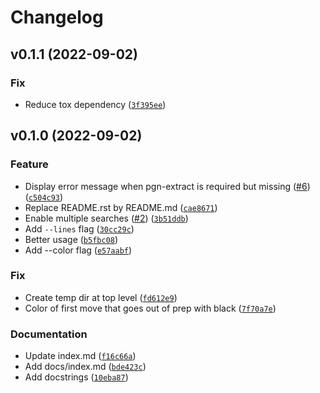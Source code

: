 # Changelog

<!--next-version-placeholder-->

## v0.1.1 (2022-09-02)
### Fix
* Reduce tox dependency ([`3f395ee`](https://github.com/Kraymer/pawnhub/commit/3f395ee6797d2e07b9c810147e8c79b0dcaf9b19))

## v0.1.0 (2022-09-02)
### Feature
* Display error message when pgn-extract is required but missing ([#6](https://github.com/Kraymer/pawnhub/issues/6)) ([`c504c93`](https://github.com/Kraymer/pawnhub/commit/c504c930123a05e3bfc5ab3b4d583d19c6b24df0))
* Replace README.rst by README.md ([`cae8671`](https://github.com/Kraymer/pawnhub/commit/cae8671752e705859ea3faa5b865486886591f44))
* Enable multiple searches ([#2](https://github.com/Kraymer/pawnhub/issues/2)) ([`3b51ddb`](https://github.com/Kraymer/pawnhub/commit/3b51ddb75d6ce3339a20d4de002cd9a7ab0dac6a))
* Add `--lines` flag ([`30cc29c`](https://github.com/Kraymer/pawnhub/commit/30cc29c43553f2832a09bd19c8b50a73e1036825))
* Better usage ([`b5fbc08`](https://github.com/Kraymer/pawnhub/commit/b5fbc08dfbdbff5aa1cdc4a6d73ba0d5e7780227))
* Add --color flag ([`e57aabf`](https://github.com/Kraymer/pawnhub/commit/e57aabf1374e78656db0d33b225b84a2aa4f41bb))

### Fix
* Create temp dir at top level ([`fd612e9`](https://github.com/Kraymer/pawnhub/commit/fd612e9840e055ea2e7ffbb5eefba97f61253491))
* Color of first move that goes out of prep with black ([`7f70a7e`](https://github.com/Kraymer/pawnhub/commit/7f70a7e09bcaee079c03a5e14b34e082af02cd11))

### Documentation
* Update index.md ([`f16c66a`](https://github.com/Kraymer/pawnhub/commit/f16c66acfc9601dfd1e72648c4740867c534b891))
* Add docs/index.md ([`bde423c`](https://github.com/Kraymer/pawnhub/commit/bde423cf7bd83dca784b927e48cd0748037e30c4))
* Add docstrings ([`10eba87`](https://github.com/Kraymer/pawnhub/commit/10eba871c3e9afcf327bb95b76fca246081b7aad))
